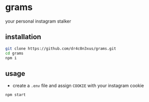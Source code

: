 # grams

your personal instagram stalker

## installation

```bash
git clone https://github.com/dr4c0n3xus/grams.git
cd grams
npm i
```

## usage

- create a `.env` file and assign `COOKIE` with your instagram cookie

```bash
npm start
```
